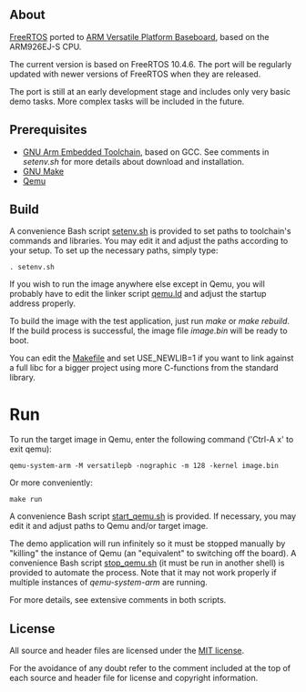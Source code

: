 ## About
[FreeRTOS](http://www.freertos.org/) ported to [ARM Versatile Platform Baseboard](http://infocenter.arm.com/help/topic/com.arm.doc.dui0225d/DUI0225D_versatile_application_baseboard_arm926ej_s_ug.pdf),
based on the ARM926EJ-S CPU.

The current version is based on FreeRTOS 10.4.6. The port will be regularly
updated with newer versions of FreeRTOS when they are released.

The port is still at an early development stage and includes only very basic
demo tasks. More complex tasks will be included in the future.


## Prerequisites
* [GNU Arm Embedded Toolchain](https://developer.arm.com/open-source/gnu-toolchain/gnu-rm/downloads),
based on GCC. See comments in _setenv.sh_ for more details about download and installation.
* [GNU Make](https://www.gnu.org/software/make/manual/make.html)
* [Qemu](https://www.qemu.org/)

## Build
A convenience Bash script [setenv.sh](setenv.sh) is provided to set paths to toolchain's commands
and libraries. You may edit it and adjust the paths according to your setup. To set up
the necessary paths, simply type:

`. setenv.sh`

If you wish to run the image anywhere else except in Qemu, you will probably have to
edit the linker script [qemu.ld](Demo/qemu.ld) and adjust the startup address properly.

To build the image with the test application, just run _make_ or _make rebuild_.
If the build process is successful, the image file _image.bin_ will be ready to boot.

You can edit the [Makefile](Makefile) and set USE_NEWLIB=1 if you want to link against
a full libc for a bigger project using more C-functions from the standard library.

# Run
To run the target image in Qemu, enter the following command ('Ctrl-A x' to exit qemu):

`qemu-system-arm -M versatilepb -nographic -m 128 -kernel image.bin`

Or more conveniently:

`make run`

A convenience Bash script [start\_qemu.sh](start_qemu.sh) is provided. If necessary, you may
edit it and adjust paths to Qemu and/or target image.

The demo application will run infinitely so it must be stopped manually by
"killing" the instance of Qemu (an "equivalent" to switching off the board).
A convenience Bash script [stop\_qemu.sh](stop_qemu.sh) (it must be run in another shell)
is provided to automate the process. Note that it may not work properly if
multiple instances of _qemu-system-arm_ are running.

For more details, see extensive comments in both scripts.

## License
All source and header files are licensed under
the [MIT license](https://www.freertos.org/a00114.html).

For the avoidance of any doubt refer to the comment included at the top of each source and
header file for license and copyright information.
